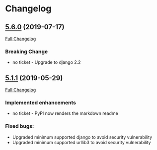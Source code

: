 # Changelog

## [5.6.0](https://pypi.org/project/directory-validators/6.0.0/) (2019-07-17)
[Full Changelog](https://github.com/uktrade/directory-validators/pull/56/files)

### Breaking Change
- no ticket - Upgrade to django 2.2

## [5.1.1](https://pypi.org/project/directory-validators/5.1.1/) (2019-05-29)
[Full Changelog](https://github.com/uktrade/directory-validators/pull/55/files)

### Implemented enhancements
- no ticket - PyPI now renders the markdown readme

### Fixed bugs:
- Upgraded minimum supported django to avoid security vulnerability 
- Upgraded minimum supported urllib3 to avoid security vulnerability 

